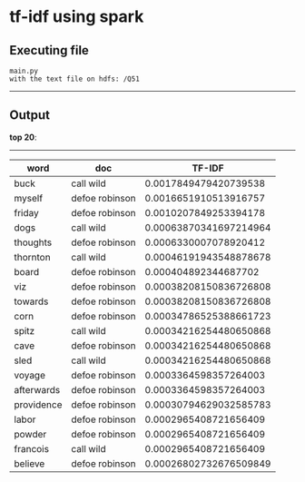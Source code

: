 # tf-idf using spark

## Executing file
    main.py
    with the text file on hdfs: /Q51
_____________________________________________
## Output
  __top 20__:
___________________________________________________


|word|doc|TF-IDF|
| ----|----|-----|
|buck| call wild| 0.0017849479420739538|
|myself| defoe robinson| 0.0016651910513916757|
|friday| defoe robinson| 0.0010207849253394178|
|dogs| call wild| 0.00063870341697214964|
|thoughts| defoe robinson| 0.0006330007078920412|
|thornton| call wild| 0.00046191943548878678|
|board| defoe robinson| 0.000404892344687702|
|viz| defoe robinson| 0.00038208150836726808|
|towards| defoe robinson| 0.00038208150836726808|
|corn| defoe robinson| 0.00034786525388661723|
|spitz| call wild| 0.00034216254480650868|
|cave| defoe robinson| 0.00034216254480650868|
|sled| call wild| 0.00034216254480650868|
|voyage| defoe robinson| 0.0003364598357264003|
|afterwards| defoe robinson| 0.0003364598357264003|
|providence| defoe robinson| 0.00030794629032585783|
|labor| defoe robinson| 0.0002965408721656409|
|powder| defoe robinson| 0.0002965408721656409|
|francois| call wild| 0.0002965408721656409|
|believe| defoe robinson| 0.00026802732676509849|
